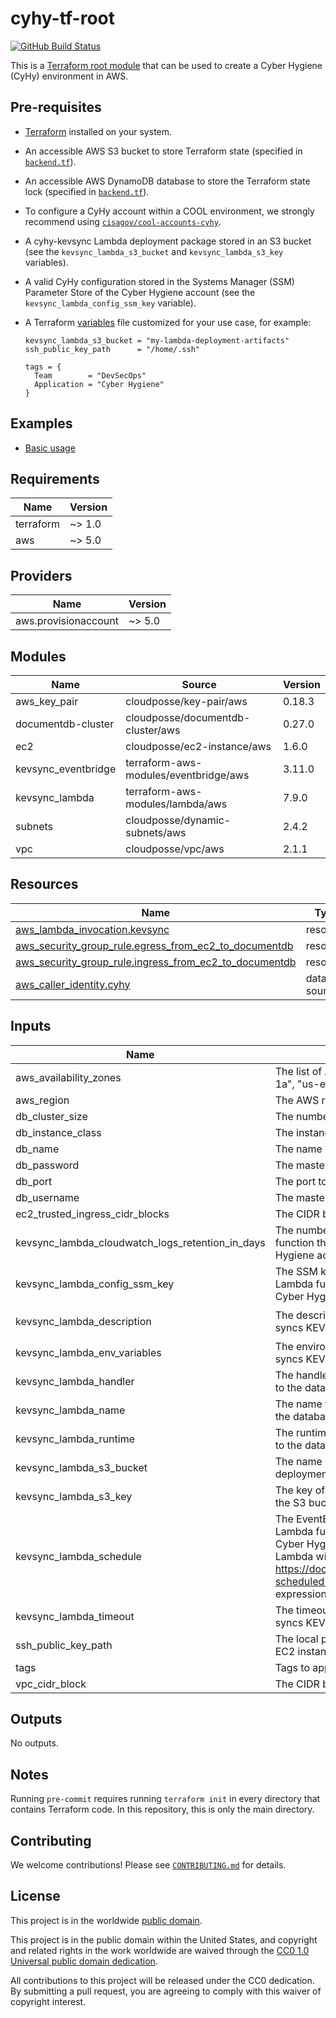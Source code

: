 # cyhy-tf-root #

[![GitHub Build Status](https://github.com/cisagov/cyhy-tf-root/workflows/build/badge.svg)](https://github.com/cisagov/cyhy-tf-root/actions)

This is a [Terraform root module](https://www.terraform.io/docs/modules/index.html)
that can be used to create a Cyber Hygiene (CyHy) environment in AWS.

## Pre-requisites ##

- [Terraform](https://www.terraform.io/) installed on your system.
- An accessible AWS S3 bucket to store Terraform state
  (specified in [`backend.tf`](backend.tf)).
- An accessible AWS DynamoDB database to store the Terraform state lock
  (specified in [`backend.tf`](backend.tf)).
- To configure a CyHy account within a COOL environment, we strongly recommend
  using
  [`cisagov/cool-accounts-cyhy`](https://github.com/cisagov/cool-accounts-cyhy).
- A cyhy-kevsync Lambda deployment package stored in an S3 bucket (see the
  `kevsync_lambda_s3_bucket` and `kevsync_lambda_s3_key` variables).
- A valid CyHy configuration stored in the Systems Manager (SSM) Parameter
  Store of the Cyber Hygiene account (see the `kevsync_lambda_config_ssm_key`
  variable).
- A Terraform [variables](variables.tf) file customized for your use case, for
  example:

  ```hcl
  kevsync_lambda_s3_bucket = "my-lambda-deployment-artifacts"
  ssh_public_key_path      = "/home/.ssh"

  tags = {
    Team        = "DevSecOps"
    Application = "Cyber Hygiene"
  }
  ```

## Examples ##

- [Basic usage](https://github.com/cisagov/cyhy-tf-root/tree/develop/examples/basic_usage)

<!-- BEGIN_TF_DOCS -->
## Requirements ##

| Name | Version |
|------|---------|
| terraform | ~> 1.0 |
| aws | ~> 5.0 |

## Providers ##

| Name | Version |
|------|---------|
| aws.provisionaccount | ~> 5.0 |

## Modules ##

| Name | Source | Version |
|------|--------|---------|
| aws\_key\_pair | cloudposse/key-pair/aws | 0.18.3 |
| documentdb-cluster | cloudposse/documentdb-cluster/aws | 0.27.0 |
| ec2 | cloudposse/ec2-instance/aws | 1.6.0 |
| kevsync\_eventbridge | terraform-aws-modules/eventbridge/aws | 3.11.0 |
| kevsync\_lambda | terraform-aws-modules/lambda/aws | 7.9.0 |
| subnets | cloudposse/dynamic-subnets/aws | 2.4.2 |
| vpc | cloudposse/vpc/aws | 2.1.1 |

## Resources ##

| Name | Type |
|------|------|
| [aws_lambda_invocation.kevsync](https://registry.terraform.io/providers/hashicorp/aws/latest/docs/resources/lambda_invocation) | resource |
| [aws_security_group_rule.egress_from_ec2_to_documentdb](https://registry.terraform.io/providers/hashicorp/aws/latest/docs/resources/security_group_rule) | resource |
| [aws_security_group_rule.ingress_from_ec2_to_documentdb](https://registry.terraform.io/providers/hashicorp/aws/latest/docs/resources/security_group_rule) | resource |
| [aws_caller_identity.cyhy](https://registry.terraform.io/providers/hashicorp/aws/latest/docs/data-sources/caller_identity) | data source |

## Inputs ##

| Name | Description | Type | Default | Required |
|------|-------------|------|---------|:--------:|
| aws\_availability\_zones | The list of AWS availability zones to deploy into (e.g. ["us-east-1a", "us-east-1b", "us-east-1c"]. | `list(string)` | ```[ "us-east-1a", "us-east-1b", "us-east-1c" ]``` | no |
| aws\_region | The AWS region to deploy into (e.g. "us-east-1"). | `string` | `"us-east-1"` | no |
| db\_cluster\_size | The number of instances to use for the DocumentDB cluster. | `number` | `3` | no |
| db\_instance\_class | The instance class to use for the DocumentDB cluster. | `string` | `"db.r5.large"` | no |
| db\_name | The name of the database to create. | `string` | `"cyhy"` | no |
| db\_password | The master password for the database user. | `string` | n/a | yes |
| db\_port | The port to use for the DocumentDB cluster. | `number` | `27017` | no |
| db\_username | The master username for the database user. | `string` | n/a | yes |
| ec2\_trusted\_ingress\_cidr\_blocks | The CIDR blocks to allow access to the EC2 instance. | `list(string)` | `[]` | no |
| kevsync\_lambda\_cloudwatch\_logs\_retention\_in\_days | The number of days to retain CloudWatch logs for the Lambda function that syncs KEV data to the database in the Cyber Hygiene account. | `number` | `90` | no |
| kevsync\_lambda\_config\_ssm\_key | The SSM key that contains the configuration to use for the Lambda function that syncs KEV data to the database in the Cyber Hygiene account. | `string` | `"/cyhy-kevsync/config"` | no |
| kevsync\_lambda\_description | The description to associate with the Lambda function that syncs KEV data to the database in the Cyber Hygiene account. | `string` | `"Syncs KEV data to the database in the Cyber Hygiene account."` | no |
| kevsync\_lambda\_env\_variables | The environment variables to set for the Lambda function that syncs KEV data to the database in the Cyber Hygiene account. | `map(string)` | `{}` | no |
| kevsync\_lambda\_handler | The handler to use for the Lambda function that syncs KEV data to the database in the Cyber Hygiene account. | `string` | `"lambda_handler.handler"` | no |
| kevsync\_lambda\_name | The name to assign the Lambda function that syncs KEV data to the database in the Cyber Hygiene account. | `string` | `"cyhy-kevsync"` | no |
| kevsync\_lambda\_runtime | The runtime to use for the Lambda function that syncs KEV data to the database in the Cyber Hygiene account. | `string` | `"python3.12"` | no |
| kevsync\_lambda\_s3\_bucket | The name of the S3 bucket where the cyhy-kevsync Lambda deployment package is stored. | `string` | n/a | yes |
| kevsync\_lambda\_s3\_key | The key of the cyhy-kevsync Lambda deployment package in the S3 bucket. | `string` | `"cyhy-kevsync-lambda.zip"` | no |
| kevsync\_lambda\_schedule | The EventBridge expression that represents when to run the Lambda function that syncs KEV data to the database in the Cyber Hygiene account.  The default value indicates that the Lambda will run every day at 6:00 AM UTC.  See <https://docs.aws.amazon.com/eventbridge/latest/userguide/eb-scheduled-rule-pattern.html> for details on EventBridge expression syntax. | `string` | `"cron(0 6 * * ? *)"` | no |
| kevsync\_lambda\_timeout | The timeout (in seconds) to use for the Lambda function that syncs KEV data to the database in the Cyber Hygiene account. | `number` | `300` | no |
| ssh\_public\_key\_path | The local path to store the SSH public key used to access the EC2 instance. | `string` | n/a | yes |
| tags | Tags to apply to all AWS resources created. | `map(string)` | `{}` | no |
| vpc\_cidr\_block | The CIDR block to use for the VPC (e.g. "10.0.0.0/16"). | `string` | `"10.0.0.0/16"` | no |

## Outputs ##

No outputs.
<!-- END_TF_DOCS -->

## Notes ##

Running `pre-commit` requires running `terraform init` in every directory that
contains Terraform code. In this repository, this is only the main directory.

## Contributing ##

We welcome contributions!  Please see [`CONTRIBUTING.md`](CONTRIBUTING.md) for
details.

## License ##

This project is in the worldwide [public domain](LICENSE).

This project is in the public domain within the United States, and
copyright and related rights in the work worldwide are waived through
the [CC0 1.0 Universal public domain
dedication](https://creativecommons.org/publicdomain/zero/1.0/).

All contributions to this project will be released under the CC0
dedication. By submitting a pull request, you are agreeing to comply
with this waiver of copyright interest.
